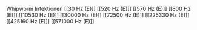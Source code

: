 Whipworm Infektionen
[[30 Hz (E)]]
[[520 Hz (E)]]
[[570 Hz (E)]]
[[800 Hz (E)]]
[[10530 Hz (E)]]
[[30000 Hz (E)]]
[[72500 Hz (E)]]
[[225330 Hz (E)]]
[[425160 Hz (E)]]
[[571000 Hz (E)]]